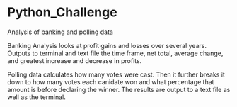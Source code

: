 # Python_Challenge
Analysis of banking and polling data

Banking Analysis looks at profit gains and losses over several years. Outputs to terminal and text file the time frame, net total, average change, and greatest increase and decrease in profits.

Polling data calculates how many votes were cast. Then it further breaks it down to how many votes each canidate won and what percentage that amount is before declaring the winner. The results are output to a text file as well as the terminal.